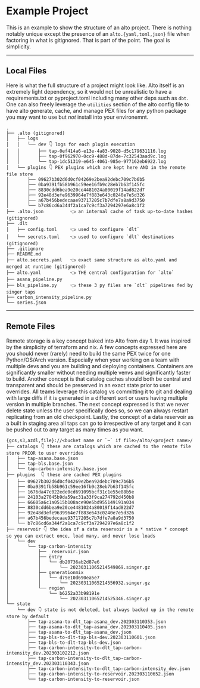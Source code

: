 # Example Project

This is an example to show the structure of an alto project. There is nothing notably unique except the presence of an `alto.{yaml,toml,json}` file when factoring in what is gitignored. That is part of the point. The goal is simplicity.

___

## Local Files

Here is what the full structure of a project might look like. Alto itself is an extremely light dependency, so it would not be unrealistic to have a requirements.txt or pyproject.toml including many other deps such as `dbt`. One can also freely leverage the `utilities` section of the alto config file to have alto generate, cache, and manage PEX files for any python package you may want to use but _not_ install into your environemnt.

```
.
├── .alto (gitignored)
│   ├── logs
│   │   └── dev 👇 logs for each plugin execution
│   │       ├── tap-0ef414a6-e13e-4a83-9028-d5c179631116.log
│   │       ├── tap-0f962970-0cc9-488d-87de-7c32543aad9c.log
│   │       └── tap-1dc51319-e645-4061-985e-977162eb6922.log
│   └── plugins 👇 PEX plugins which are kept here AND in the remote file store
│       ├── 09627b302d6d0cf04269e2bea92debc709c7b6b5
│       ├── 0ba9391fb58b961c59ee16fb9c28eb7b63f145fc
│       ├── 8830cdd6bea9e20ce4481024a80019f14ad822d7
│       ├── 92e48d3efe9639964e7f883e643c0240e7e5d326
│       ├── a67b456bedecaae93717205c7b7dfe7a8a9d3750
│       └── b7c86cd6a344f2a1ca7c9cf3a7294297e6a8c1f2
├── .alto.json          👈 an internal cache of task up-to-date hashes (gitignored)
├── .dlt
│   ├── config.toml     👈 used to configure `dlt`
│   └── secrets.toml    👈 used to configure `dlt` destinations (gitignored)
├── .gitignore
├── README.md
├── alto.secrets.yaml   👈 exact same structure as alto.yaml and merged at runtime (gitignored)
├── alto.yaml           👈 THE central configuration for `alto`
├── asana_pipeline.py
├── bls_pipeline.py     👈 these 3 py files are `dlt` pipelines fed by singer taps
├── carbon_intensity_pipeline.py
└── series.json
```

____

## Remote Files

Remote storage is a key concept baked into Alto from day 1. It was inspired by the simplicity of terraform and nix. A few concepts expressed here are you should never (rarely) need to build the same PEX twice for one Python/OS/Arch version. Especially when your working on a team with multiple devs and you are building and deploying containers. Containers are significantly smaller without needing multiple venvs and significantly faster to build. Another concept is that catalog caches should both be central and transparent and should be preserved in an exact state prior to user overrides. All teams leverage this catalog vs committing it to git and dealing with large diffs if it is generated in a different sort or users having multiple version in multiple branches. The next concept expressed is that we never delete state unless the user specifically does so, so we can always restart replicating from an old checkpoint. Lastly, the concept of a data reservoir as a built in staging area all taps can go to irrespective of any target and it can be pushed out to any target as many times as you want.

```
{gcs,s3,azdl,file}://<bucket name or `~` if file>/alto/<project name>/
├── catalogs 👇 these are catalogs which are cached to the remote file store PRIOR to user overrides
│   ├── tap-asana.base.json
│   ├── tap-bls.base.json
│   └── tap-carbon-intensity.base.json
├── plugins  👇 these are cached PEX plugins
│   ├── 09627b302d6d0cf04269e2bea92debc709c7b6b5
│   ├── 0ba9391fb58b961c59ee16fb9c28eb7b63f145fc
│   ├── 1676da47c022ede0cd691095bcf31c1e55e88b5e
│   ├── 24103a27045b9da59ac31a33f9ca274792d450b8
│   ├── 66605a6c1a0515b108ace90e5bd955149191a034
│   ├── 8830cdd6bea9e20ce4481024a80019f14ad822d7
│   ├── 92e48d3efe9639964e7f883e643c0240e7e5d326
│   ├── a67b456bedecaae93717205c7b7dfe7a8a9d3750
│   └── b7c86cd6a344f2a1ca7c9cf3a7294297e6a8c1f2
├── reservoir 👇 the idea of a data reservoir is a * native * concept so you can extract once, load many, and never lose loads
│   └── dev
│       └── tap-carbon-intensity
│           ├── _reservoir.json
│           ├── entry
│           │   └── db20736ab2d87e6
│           │       └── 20230311065214549869.singer.gz
│           ├── generationmix
│           │   └── d79e10d690ea5e7
│           │       └── 20230311065214556932.singer.gz
│           └── region
│               └── b6252a33b98191e
│                   └── 20230311065214525346.singer.gz
└── state
    └── dev 👇 state is not deleted, but always backed up in the remote store by default
        ├── tap-asana-to-dlt_tap-asana_dev.202303110353.json
        ├── tap-asana-to-dlt_tap-asana_dev.202303110405.json
        ├── tap-asana-to-dlt_tap-asana_dev.json
        ├── tap-bls-to-dlt-tap-bls-dev.202303110601.json
        ├── tap-bls-to-dlt-tap-bls-dev.json
        ├── tap-carbon-intensity-to-dlt_tap-carbon-intensity_dev.202303102212.json
        ├── tap-carbon-intensity-to-dlt_tap-carbon-intensity_dev.202303110343.json
        ├── tap-carbon-intensity-to-dlt_tap-carbon-intensity_dev.json
        ├── tap-carbon-intensity-to-reservoir.202303110652.json
        └── tap-carbon-intensity-to-reservoir.json
```
